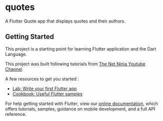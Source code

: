 # quotes

A Flutter Quote app that displays quotes and their authors.

## Getting Started

This project is a starting point for learning Flutter application and the Dart Language.

This project was built following tutorials from [The Net Ninja Youtube Channel](https://www.youtube.com/channel/UCW5YeuERMmlnqo4oq8vwUpg)

A few resources to get you started :

- [Lab: Write your first Flutter app](https://flutter.dev/docs/get-started/codelab)
- [Cookbook: Useful Flutter samples](https://flutter.dev/docs/cookbook)

For help getting started with Flutter, view our
[online documentation](https://flutter.dev/docs), which offers tutorials,
samples, guidance on mobile development, and a full API reference.
